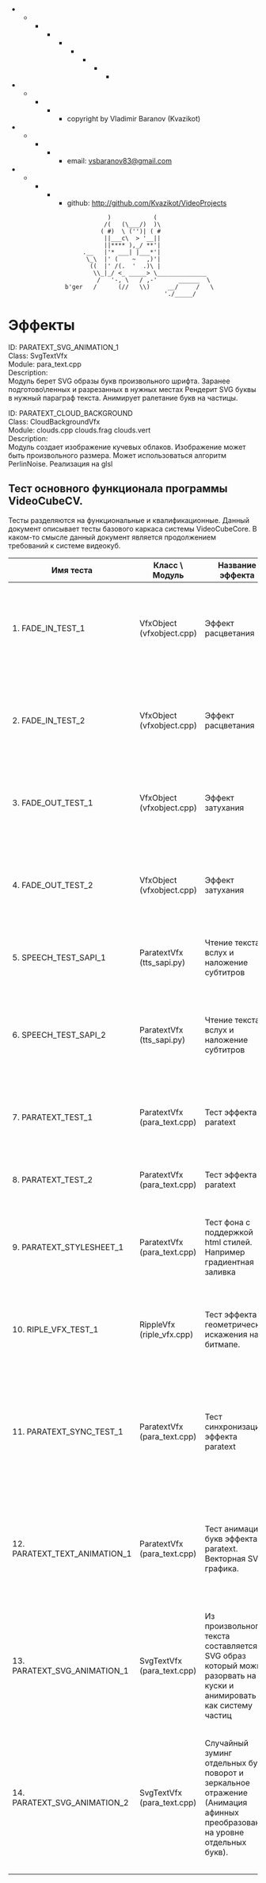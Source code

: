   + - - - + - + - -
  + - + - + copyright by Vladimir Baranov (Kvazikot)  <br>
  + - + - + email: vsbaranov83@gmail.com  <br>
  + - + - + github: http://github.com/Kvazikot/VideoProjects <br>
```
                            )            (
                           /(   (\___/)  )\
                          ( #)  \ ('')| ( #
                           ||___c\  > '__||
                           ||**** ),_/ **'|
                     .__   |'* ___| |___*'|
                      \_\  |' (    ~   ,)'|
                       ((  |' /(.  '  .)\ |
                        \\_|_/ <_ _____> \______________
                         /   '-, \   / ,-'      ______  \
                b'ger   /      (//   \\)     __/     /   \
                                            './_____/
```              

# Эффекты
ID: PARATEXT_SVG_ANIMATION_1 <br/>
Class: SvgTextVfx   <br/>
Module: para_text.cpp <br/>
Description: <br/>
Модуль берет SVG образы букв произвольного шрифта. Заранее подготово\ленных и разрезанных в нужных местах 
Рендерит SVG буквы в нужный параграф текста. 
Анимирует ралетание букв на частицы. 

ID: PARATEXT_CLOUD_BACKGROUND <br/>
Class: CloudBackgroundVfx   <br/>
Module: clouds.cpp clouds.frag clouds.vert <br/>
Description: <br/>
Модуль создает изображение кучевых облаков. Изображение может быть произвольного размера. 
Может использоваться алгоритм PerlinNoise. Реализация на glsl

## Тест основного функционала программы VideoCubeCV.
Тесты разделяются на функциональные и квалификационные.
Данный документ описывает тесты базового каркаса системы VideoCubeCore.
В каком-то смысле данный документ является продолжением требований к системе видеокуб.


  
| Имя теста | Класс \ Модуль |  Название эффекта | Описание теста | Критерий выполнения |
|---|---|---|---|---|
| 1. FADE_IN_TEST_1 | VfxObject (vfxobject.cpp)  | Эффект расцветания | Тест должен проверить меняется ли яркость кадров видео до средней за время t  | В первом кадре видео черный кадр. Все пиксели равны 0. В кадре t пиксели имеют среднюю для клипа яркость. С точностью 0.1%. | 
| 2. FADE_IN_TEST_2 | VfxObject (vfxobject.cpp)  | Эффект расцветания | Тест должен проверить меняется ли яркость видео при расцветании по сплайновом закону. | Построить график изменения средней яркости блока пикселей(30x30) и сравнить его с заданным сплайном | 
| 3. FADE_OUT_TEST_1 | VfxObject (vfxobject.cpp)  | Эффект затухания | Тест должен проверить меняется ли яркость кадров видео от средней до нулевой  | В последнем кадре видео черный кадр. Все пиксели равны 0. | 
| 4. FADE_OUT_TEST_2 | VfxObject (vfxobject.cpp)  | Эффект затухания | Тест должен проверить меняется ли яркость видео при затухании по сплайновом закону. | Построить график изменения средней яркости блока пикселей(30x30) и сравнить его с заданным сплайном | 
| 5. SPEECH_TEST_SAPI_1 | ParatextVfx (tts_sapi.py) | Чтение текста вслух и наложение субтитров | Тест должен проверить, что текст корректно разбивается на абзацы  | Проверить что нет лишних абзацев, и нет проблем с кодировкой |
| 6. SPEECH_TEST_SAPI_2 | ParatextVfx (tts_sapi.py) | Чтение текста вслух и наложение субтитров | Тест должен проверить, что создается n wave-файлов в рабочей директории по количеству абзацев, с озвученным текстов  | Проверить что все слова слышны  |
| 7. PARATEXT_TEST_1 | ParatextVfx (para_text.cpp) | Тест эффекта paratext | Проверить что текст хорошо читается в разрешении выходного видеофайла. | субьективный критерий |
| 8. PARATEXT_TEST_2 | ParatextVfx (para_text.cpp) | Тест эффекта paratext | Проверить что фон на котором отображается текст такой что текст разборчивый. | субьективный критерий |
| 9. PARATEXT_STYLESHEET_1 | ParatextVfx (para_text.cpp) | Тест фона с поддержкой html стилей. Например градиентная заливка | Проверить что фон можно залить используя html стили. | Проверить один из стандартных стилей и сравнить картинку например на qt - форме . |
| 10. RIPLE_VFX_TEST_1 | RippleVfx (riple_vfx.cpp) | Тест эффекта геометрические искажения на битмапе. | Проверить что текст или картинка искажается в фазовом пространстве или по волновому уравнению  | субьективный критерий |
| 11. PARATEXT_SYNC_TEST_1 | ParatextVfx (para_text.cpp) | Тест синхронизации эффекта paratext | Проверить что слова и текст отображаемый на экране синхронны картинке и нет  логических противоречий между видеоконтентом, речью и текстом | субьективный критерий |
| 12. PARATEXT_TEXT_ANIMATION_1 | ParatextVfx (para_text.cpp) | Тест анимации букв эффекта paratext. Векторная  SVG графика.  | Проверить что буквы разлетаются с разной скоростью. Дальние буквы ближе к точке летят в горизонтальном направлении быстрее чем ближние.  | субьективный критерий |
| 13. PARATEXT_SVG_ANIMATION_1 | SvgTextVfx (para_text.cpp) | Из произвольного текста составляется SVG образ который можно разорвать на куски и анимировать их как систему частиц | Проверить что буквы разлетаются с разной скоростью. Поробовать разные законы движения частиц. Завихрения и тому подобное.  | субьективный критерий |
| 14. PARATEXT_SVG_ANIMATION_2 | SvgTextVfx (para_text.cpp) | Случайный зуминг отдельных букв, поворот и зеркальное отражение (Анимация афинных преобразований на уровне отдельных букв).  | Проверить что буквы увеличиваются и уменьшаются, поворачиваются плавно без резких скачков. Проверить чтобы время циклической анимации соответсвовала входному параметру t_animation. |
